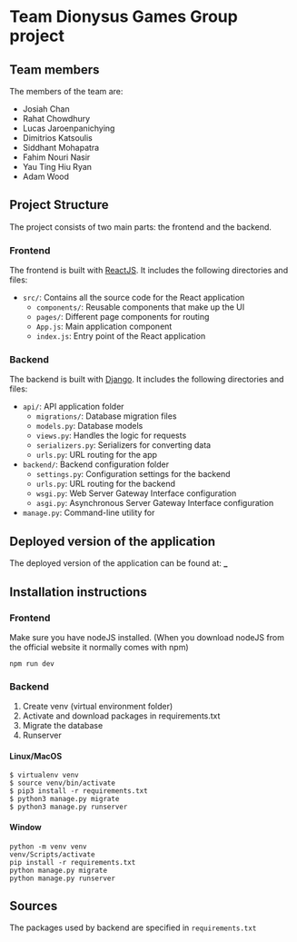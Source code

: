 # Team Dionysus Games Group project

## Team members

The members of the team are:

- Josiah Chan
- Rahat Chowdhury
- Lucas Jaroenpanichying
- Dimitrios Katsoulis
- Siddhant Mohapatra
- Fahim Nouri Nasir
- Yau Ting Hiu Ryan
- Adam Wood

## Project Structure

The project consists of two main parts: the frontend and the backend.

### Frontend

The frontend is built with [ReactJS](https://reactjs.org/). It includes the following directories and files:

- `src/`: Contains all the source code for the React application
  - `components/`: Reusable components that make up the UI
  - `pages/`: Different page components for routing
  - `App.js`: Main application component
  - `index.js`: Entry point of the React application

### Backend

The backend is built with [Django](https://www.djangoproject.com/). It includes the following directories and files:

- `api/`: API application folder
  - `migrations/`: Database migration files
  - `models.py`: Database models
  - `views.py`: Handles the logic for requests
  - `serializers.py`: Serializers for converting data
  - `urls.py`: URL routing for the app
- `backend/`: Backend configuration folder
  - `settings.py`: Configuration settings for the backend
  - `urls.py`: URL routing for the backend
  - `wsgi.py`: Web Server Gateway Interface configuration
  - `asgi.py`: Asynchronous Server Gateway Interface configuration
- `manage.py`: Command-line utility for

## Deployed version of the application

The deployed version of the application can be found at: **\_**

## Installation instructions

### Frontend

Make sure you have nodeJS installed. (When you download nodeJS from the official website it normally comes with npm)

```
npm run dev
```

### Backend

1. Create venv (virtual environment folder)
2. Activate and download packages in requirements.txt
3. Migrate the database
4. Runserver

#### Linux/MacOS

```
$ virtualenv venv
$ source venv/bin/activate
$ pip3 install -r requirements.txt
$ python3 manage.py migrate
$ python3 manage.py runserver
```

#### Window

```
python -m venv venv
venv/Scripts/activate
pip install -r requirements.txt
python manage.py migrate
python manage.py runserver
```

## Sources

The packages used by backend are specified in `requirements.txt`
